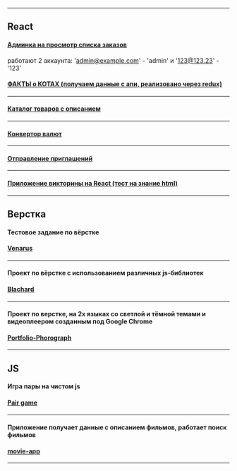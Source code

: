 ***
## React

#### [Админка на просмотр списка заказов](https://timbad1.github.io/admin-example/)
работают 2 аккаунта: 'admin@example.com' - 'admin' и '123@123.23' - '123'

#### [ФАКТЫ о КОТАХ (получаем данные с апи, реализовано через redux)](https://timbad1.github.io/React-meowfacts/)
---

#### [Каталог товаров с описанием](https://timbad1.github.io/React-Api/)
---

#### [Конвертор валют](https://timbad1.github.io/currency-convertor/)
---

#### [Отправление приглашений](https://timbad1.github.io/react-list-users/)
---

#### [Приложение викторины на React (тест на знание html)](https://timbad1.github.io/react-quiz/)

***
## Верстка

#### Тестовое задание по вёрстке 
#### [Venarus](https://timbad1.github.io/venarus)
---
#### Проект по вёрстке с использованием различных js-библиотек
#### [Blachard](https://timbad1.github.io/Blanchard)
---
#### Проект по верстке, на 2х языках со светлой и тёмной темами и видеоплеером созданным под Google Chrome
#### [Portfolio-Phorograph](https://timbad1.github.io/portfolio-phorograph/portfolio-phorograph/)
***
## JS

#### Игра пары на чистом js
#### [Pair game](https://timbad1.github.io/pair-game/)
---
#### Приложение получает данные с описанием фильмов, работает поиск фильмов
#### [movie-app](https://timbad1.github.io/movie-app/)
***
